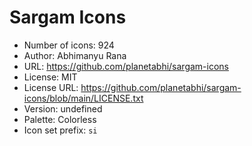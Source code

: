 # Sargam Icons

- Number of icons: 924
- Author: Abhimanyu Rana
- URL: https://github.com/planetabhi/sargam-icons
- License: MIT
- License URL: https://github.com/planetabhi/sargam-icons/blob/main/LICENSE.txt
- Version: undefined
- Palette: Colorless
- Icon set prefix: `si`
